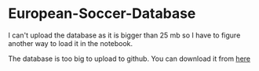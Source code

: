 # European-Soccer-Database

I can't upload the database as it is bigger than 25 mb so I have to figure another way to load it in the notebook. 

The database is too big to upload to github. You can download it from [here](https://www.kaggle.com/hugomathien/soccer)